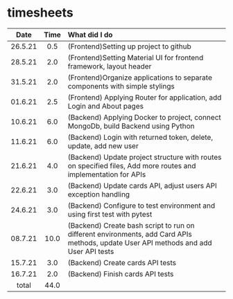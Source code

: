 # timesheets

|  Date   | Time | What did I do                                                                                                                        |
| :-----: | :--: | :----------------------------------------------------------------------------------------------------------------------------------- |
| 26.5.21 | 0.5  | (Frontend)Setting up project to github                                                                                               |
| 28.5.21 | 2.0  | (Frontend)Setting Material UI for frontend framework, layout header                                                                  |
| 31.5.21 | 2.0  | (Frontend)Organize applications to separate components with simple stylings                                                          |
| 01.6.21 | 2.5  | (Frontend) Applying Router for application, add Login and About pages                                                                |
| 10.6.21 | 6.0  | (Backend) Applying Docker to project, connect MongoDb, build Backend using Python                                                    |
| 11.6.21 | 6.0  | (Backend) Login with returned token, delete, update, add new user                                                                    |
| 21.6.21 | 4.0  | (Backend) Update project structure with routes on specified files, Add more routes and implementation for APIs                       |
| 22.6.21 | 3.0  | (Backend) Update cards API, adjust users API exception handling                                                                      |
| 24.6.21 | 3.0  | (Backend) Configure to test environment and using first test with pytest                                                             |
| 08.7.21 | 10.0 | (Backend) Create bash script to run on different environments, add Card APIs methods, update User API methods and add User API tests |
| 15.7.21 | 3.0  | (Backend) Create cards API tests                                                                                                     |
| 16.7.21 | 2.0  | (Backend) Finish cards API tests                                                                                                     |
|  total  | 44.0 |                                                                                                                                      |
